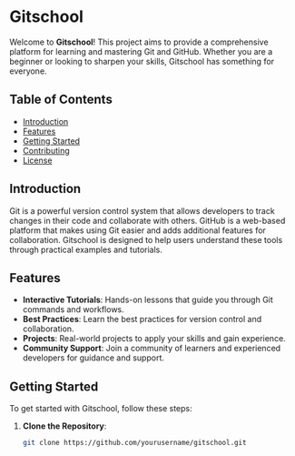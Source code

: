 # Gitschool

Welcome to **Gitschool**! This project aims to provide a comprehensive platform for learning and mastering Git and GitHub. Whether you are a beginner or looking to sharpen your skills, Gitschool has something for everyone.

## Table of Contents

- [Introduction](#introduction)
- [Features](#features)
- [Getting Started](#getting-started)
- [Contributing](#contributing)
- [License](#license)

## Introduction

Git is a powerful version control system that allows developers to track changes in their code and collaborate with others. GitHub is a web-based platform that makes using Git easier and adds additional features for collaboration. Gitschool is designed to help users understand these tools through practical examples and tutorials.

## Features

- **Interactive Tutorials**: Hands-on lessons that guide you through Git commands and workflows.
- **Best Practices**: Learn the best practices for version control and collaboration.
- **Projects**: Real-world projects to apply your skills and gain experience.
- **Community Support**: Join a community of learners and experienced developers for guidance and support.

## Getting Started

To get started with Gitschool, follow these steps:

1. **Clone the Repository**:
   ```bash
   git clone https://github.com/yourusername/gitschool.git

